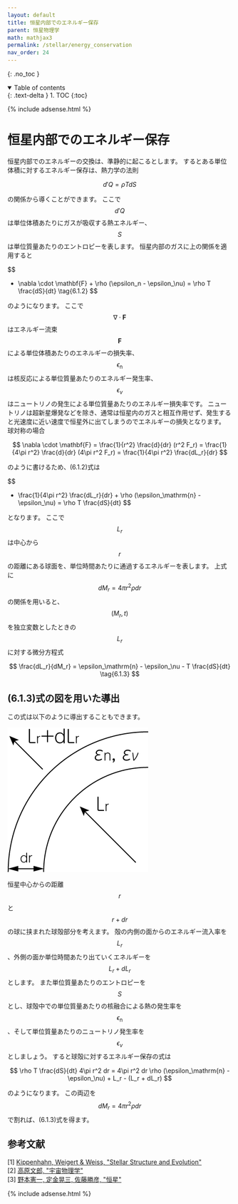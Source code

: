 ```yaml
---
layout: default
title: 恒星内部でのエネルギー保存
parent: 恒星物理学
math: mathjax3
permalink: /stellar/energy_conservation
nav_order: 24
---
```


{: .no_toc }

<details open markdown="block">
  <summary>
    Table of contents
  </summary>
  {: .text-delta }
1. TOC
{:toc}
</details>

{% include adsense.html %} 

# 恒星内部でのエネルギー保存

恒星内部でのエネルギーの交換は、準静的に起こるとします。
するとある単位体積に対するエネルギー保存は、熱力学の法則

$$
d'Q 
= \rho T dS \tag{6.1.1}
$$

の関係から導くことができます。
ここで$$d'Q$$は単位体積あたりにガスが吸収する熱エネルギー、$$S$$は単位質量あたりのエントロピーを表します。
恒星内部のガスに上の関係を適用すると

$$
- \nabla \cdot \mathbf{F} + \rho (\epsilon_n - \epsilon_\nu) 
= \rho T \frac{dS}{dt} \tag{6.1.2}
$$

のようになります。
ここで$$\nabla \cdot \mathbf{F}$$はエネルギー流束$$\mathbf{F}$$による単位体積あたりのエネルギーの損失率、$$\epsilon_\mathrm{n}$$は核反応による単位質量あたりのエネルギー発生率、$$\epsilon_\nu$$はニュートリノの発生による単位質量あたりのエネルギー損失率です。
ニュートリノは超新星爆発などを除き、通常は恒星内のガスと相互作用せず、発生すると光速度に近い速度で恒星外に出てしまうのでエネルギーの損失となります。
球対称の場合

$$
\nabla \cdot \mathbf{F} 
= \frac{1}{r^2} \frac{d}{dr} (r^2 F_r) 
= \frac{1}{4\pi r^2} \frac{d}{dr} (4\pi r^2 F_r) 
= \frac{1}{4\pi r^2} \frac{dL_r}{dr}
$$

のように書けるため、(6.1.2)式は

$$
- \frac{1}{4\pi r^2} \frac{dL_r}{dr} + \rho (\epsilon_\mathrm{n} - \epsilon_\nu) 
= \rho T \frac{dS}{dt}
$$

となります。
ここで$$L_r$$は中心から$$r$$の距離にある球面を、単位時間あたりに通過するエネルギーを表します。
上式に$$dM_r = 4\pi r^2 \rho dr$$の関係を用いると、$$(M_r, t)$$を独立変数としたときの$$L_r$$に対する微分方程式

$$
\frac{dL_r}{dM_r} 
= \epsilon_\mathrm{n} - \epsilon_\nu - T \frac{dS}{dt} \tag{6.1.3}
$$

## (6.1.3)式の図を用いた導出

この式は以下のように導出することもできます。

![](/assets/images/stellar/energy_conservation_01.png)

恒星中心からの距離$$r$$と$$r + dr$$の球に挟まれた球殻部分を考えます。
殻の内側の面からのエネルギー流入率を$$L_r$$、外側の面か単位時間あたり出ていくエネルギーを$$L_r + dL_r$$とします。
また単位質量あたりのエントロピーを$$S$$とし、球殻中での単位質量あたりの核融合による熱の発生率を$$\epsilon_\mathrm{n}$$、そして単位質量あたりのニュートリノ発生率を$$\epsilon_\nu$$としましょう。
すると球殻に対するエネルギー保存の式は

$$
\rho T \frac{dS}{dt} 4\pi r^2 dr 
= 4\pi r^2 dr \rho (\epsilon_\mathrm{n} - \epsilon_\nu) + L_r - (L_r + dL_r)
$$

のようになります。
この両辺を$$dM_r = 4\pi r^2 \rho dr$$で割れば、(6.1.3)式を得ます。

## 参考文献

[1] [Kippenhahn, Weigert & Weiss, "Stellar Structure and Evolution"](https://amzn.to/43pXiva)  
[2] [高原文郎, "宇宙物理学"](https://amzn.to/4bXfKgP)  
[3] [野本憲一, 定金晃三, 佐藤勝彦, "恒星"](https://amzn.to/4kHBvFv)  

{% include adsense.html %} 
